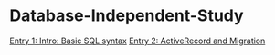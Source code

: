 # Database-Independent-Study

[Entry 1: Intro: Basic SQL syntax](entries/entry-1.md)
[Entry 2: ActiveRecord and Migration](entries/entry-2.md)